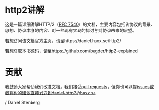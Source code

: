 http2讲解
=======

这是一篇详细讲解HTTP/2（[RFC
7540](https://httpwg.github.io/specs/rfc7540.html)）的文档，主要内容包括该协议的背景、思想、协议本身的内容、对一些现有实现的探讨与对协议未来的展望。

若想访问该文档官方主页，请至https://daniel.haxx.se/http2/

若想获取本书源码，请至https://github.com/bagder/http2-explained


贡献
=======
我鼓励大家帮助我们改进文档。我们接受[pull
requests](https://github.com/bagder/http2-explained/pulls)，但你也可以提[issues](https://github.com/bagder/http2-explained/issues)或者将你的建议直接发送到daniel-http2@haxx.se

 / Daniel Stenberg